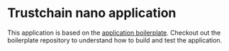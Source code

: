 # Trustchain nano application

This application is based on the [application boilerplate](https://github.com/LedgerHQ/app-boilerplate). Checkout out the boilerplate repository to understand how to build and test the application.
